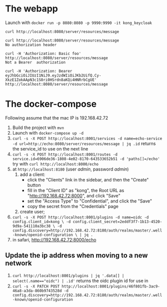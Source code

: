 # The webapp
Launch with
`docker run -p 8080:8080 -p 9990:9990 -it kong_keycloak`

`curl http://localhost:8080/server/resources/message`

```
curl http://localhost:8080/server/resources/message
No authorization header
```

```
curl -H 'Authorization: Basic foo' http://localhost:8080/server/resources/message
Not a Bearer  authorization
```

```
curl -H 'Authorization: Bearer eyJhbGciOiJIUzI1NiJ9.eyJzdWIiOiJKb2UifQ.Cy-XkzE1ZokAApN3c1S0ri0HSrdn8aKQi4HNRrbCgUE' http://localhost:8080/server/resources/message
```


# The docker-compose

Following assume that the mac IP is 192.168.42.72
1. Build the project with `mvn`
1. Launch with `docker-compose up -d`
1. `curl -s -X POST http://localhost:8001/services -d name=echo-service -d url=http://echo:8080/server/resources/message | jq .id`
returns the service_id to use on the next line
1. `curl -s -X POST http://localhost:8001/routes -d service.id=6906de36-1808-4e02-8170-643533652b51 -d 'paths[]=/echo'`
try with `curl http://localhost:8000/echo`
1. at `http://localhost:8180` (user _admin_, password _admin_)
    1. add a client:
        + click the "Clients" link in the sidebar, and then the "Create" button
        + fill in the "Client ID" as "kong", the Root URL as "http://192.168.42.72:8000", and click "Save"
        + set the "Access Type" to "Confidential", and click the "Save"
        + copy the secret from the "Credentials" page
    1. create user;
1. `curl -s -X POST http://localhost:8001/plugins -d name=oidc -d config.client_id=kong \
  -d config.client_secret=2eddf3f7-1b13-4520-9d9a-541110a3bc38 \
  -d config.discovery=http://192.168.42.72:8180/auth/realms/master/.well-known/openid-configuration \
  | jq .`
1. in safari, http://192.168.42.72:8000/echo

## Update the ip address when moving to a new network
1. `curl http://localhost:8001/plugins | jq '.data[] | select(.name=="oidc") | .id'` returns the oidc plugin id for use in 
1. `curl -s -X PATCH POST http://localhost:8001/plugins/46f801fb-3ac9-46a8-a3da-860b9743528d -d config.discovery=http://192.168.42.72:8180/auth/realms/master/.well-known/openid-configuration`
